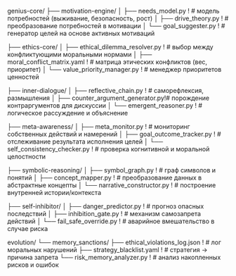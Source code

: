 genius-core/
├── motivation-engine/
│   ├── needs_model.py      !          # модель потребностей (выживание, безопасность, рост)
│   ├── drive_theory.py       !       # преобразование потребностей в мотивации
│   └── goal_suggester.py      !      # генератор целей на основе активных мотиваций

├── ethics-core/
│   ├── ethical_dilemma_resolver.py ! # выбор между конфликтующими моральными нормами
│   ├── moral_conflict_matrix.yaml  ! # матрица этических конфликтов (вес, приоритет)
│   └── value_priority_manager.py   ! # менеджер приоритетов ценностей

├── inner-dialogue/
│   ├── reflective_chain.py    !      # саморефлексия, размышления
│   ├── counter_argument_generator.py!# порождение контраргументов для дискуссии
│   └── emergent_reasoner.py   !      # логическое рассуждение и объяснение

├── meta-awareness/
│   ├── meta_monitor.py        !      # мониторинг собственных действий и намерений
│   ├── goal_outcome_tracker.py  !    # отслеживание результата исполнения целей
│   └── self_consistency_checker.py ! # проверка когнитивной и моральной целостности

├── symbolic-reasoning/
│   ├── symbol_graph.py        !      # граф символов и понятий
│   ├── concept_mapper.py      !      # преобразование данных в абстрактные концепты
│   └── narrative_constructor.py   !  # построение внутренней истории/контекста

├── self-inhibitor/
│   ├── danger_predictor.py    !      # прогноз опасных последствий
│   ├── inhibition_gate.py     !      # механизм самозапрета действий
│   └── fail_safe_override.py  !      # аварийное вмешательство в случае риска

evolution/
└── memory_sanctions/
    ├── ethical_violations_log.json ! # лог моральных нарушений
    ├── strategy_blacklist.yaml  !    # стратегия → причина запрета
    └── risk_memory_analyzer.py  !    # анализ накопленных рисков и ошибок
